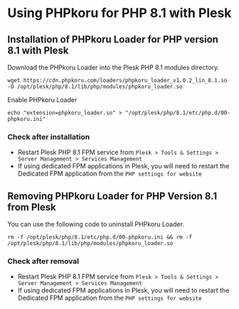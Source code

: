 # Using PHPkoru for PHP 8.1 with Plesk

## Installation of PHPkoru Loader for PHP version 8.1 with Plesk

Download the PHPkoru Loader into the Plesk PHP 8.1 modules directory.
```shell
wget https://cdn.phpkoru.com/loaders/phpkoru_loader_v1.0.2_lin_8.1.so -O /opt/plesk/php/8.1/lib/php/modules/phpkoru_loader.so
```

Enable PHPkoru Loader
```shell
echo "extension=phpkoru_loader.so" > "/opt/plesk/php/8.1/etc/php.d/00-phpkoru.ini"
```

### Check after installation
* Restart Plesk PHP 8.1 FPM service from `Plesk > Tools & Settings > Server Management > Services Management`
* If using dedicated FPM applications in Plesk, you will need to restart the Dedicated FPM application from the `PHP settings for website`

## Removing PHPkoru Loader for PHP Version 8.1 from Plesk

You can use the following code to uninstall PHPkoru Loader.
```shell
rm -f /opt/plesk/php/8.1/etc/php.d/00-phpkoru.ini && rm -f /opt/plesk/php/8.1/lib/php/modules/phpkoru_loader.so
```

### Check after removal
* Restart Plesk PHP 8.1 FPM service from `Plesk > Tools & Settings > Server Management > Services Management`
* If using dedicated FPM applications in Plesk, you will need to restart the Dedicated FPM application from the `PHP settings for website`